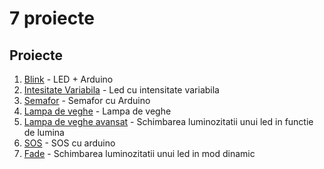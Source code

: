 # 7 proiecte

## Proiecte
1. [Blink](blink) - LED + Arduino
2. [Intesitate Variabila](intensitate_variabila) - Led cu intensitate variabila
3. [Semafor](semafor) - Semafor cu Arduino
4. [Lampa de veghe](lampa_veghe) - Lampa de veghe
5. [Lampa de veghe avansat](lampa_veghe_avansat) - Schimbarea luminozitatii unui led in functie de lumina
6. [SOS](sos) - SOS cu arduino
7. [Fade](fade) - Schimbarea luminozitatii unui led in mod dinamic

